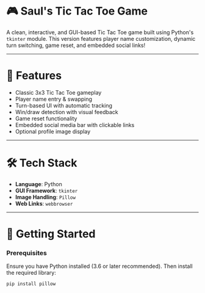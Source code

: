 # 🎮 Saul's Tic Tac Toe Game

A clean, interactive, and GUI-based Tic Tac Toe game built using Python's `tkinter` module. This version features player name customization, dynamic turn switching, game reset, and embedded social links!

---

# 🧠 Features

- Classic 3x3 Tic Tac Toe gameplay
- Player name entry & swapping
- Turn-based UI with automatic tracking
- Win/draw detection with visual feedback
- Game reset functionality
- Embedded social media bar with clickable links
- Optional profile image display

---

# 🛠️ Tech Stack

- **Language**: Python
- **GUI Framework**: `tkinter`
- **Image Handling**: `Pillow`
- **Web Links**: `webbrowser`

---

# 🚀 Getting Started

### Prerequisites

Ensure you have Python installed (3.6 or later recommended). Then install the required library:

```bash
pip install pillow

